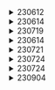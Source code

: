 <details>
<summary> 230612 </summary>

# 이진 탐색 트리
## 이진 탐색 트리의 조건
- 왼쪽 자식 노드 <= 부모 자식 노드 <= 오른쪽 자식 노드
  
&nbsp;

## 이진 탐색 트리의 특징
- 중위 순회하면 오름차순으로 정렬된 리스트를 얻을 수 있다.

&nbsp;

## 구현
- 먼저 노드와 이진 탐색 클래스 작성

```python
class Node:
    def __init__(self):
        self.value = value
        self.left = None
        self.right = None

class binarySearchTree:
    def __init__(self):
        self.root = None
    def setRoot(self, value):
        self.root = Node(value)
```

### 검색
1. 루트에서 시작
2. 루트와 비교해서 찾고자 하는 값이 작으면 왼쪽 자식 노드로, 크면 오른쪽 자식 노드로 이동
3. 일치하는 값이 나올 때까지 반복

```python
class binarySearchTree:
    # 찾고자 하는 값이 트리에 존재하는지 여부
    def search(self, value):
        if (self._search(self.root, value) is False):
            return False
        else:
            return True
    # 탐색
    def _search(self, currentNode, value):
        # 더 이상 노드가 없으면 탐색 실패
        if (currentNode is None):
            return False
        # 일치하는 노드가 존재하면 반환
        elif (value == currentNode.value):
            return currentNode
        # 값이 현재 노드보다 작으면 왼쪽 자식으로 가서 계속 탐색
        elif(value < currentNode.value):
            return self._search(currentNode.left, value)
        # 값이 현재 노드보다 크면 오른쪽 자식으로 가서 계속 탐색
        elif (value > currentNode.value):
            return(self._search(currentNode.right, value))
```

### 삽입

```python
class binarySearchTree:
    def insert(self, value):
        if (self.root is None):
            self.setRoot(value)
        else:
            self._insert(self.root, value)
    
    def _insert(self, currentNode, value):
        # 값이 현재 노드값보다 작은데
        if (value <= currentNode.value):
            # 현재 노드에 왼쪽 자식이 있다면
            if(currentNode.left):
                # 왼쪽 자식 노드로 이동
                self._insert(currnetNode.left, value)
            # 왼쪽 자식이 없다면
            else:
                # 삽입
                currentNode.left = Node(value)

        # 값이 현재 노드값보다 큰데
        else:
            # 오른쪽 자식이 있다면
            if(currentNode.right):
                # 오른쪽 자식 노드로 이동
                self._insert(currentNode.right, value)
            # 오른쪽 자식 없다면
            else:
                # 삽입
                currentNode.right = Node(value)
```

### 삭제
1. 삭제할 노드에 자식 노드가 없으면 그냥 삭제
2. 자식 노드가 하나 있으면
   - 해당 노드를 지우고 해당 노드의 자식 노드와 부모 노드를 연결
3. 삭제할 노드에 자식 노드가 두 개 있으면
   - predecessor: 삭제할 노드의 왼쪽 서브트리 중 최대값
   - successor: 삭제할 노드의 오른쪽 서브트리 중 최소값
    1. 삭제할 노드의 오른쪽 서브트리에서 successor를 찾는다.
    2. successor을 삭제할 노드 위치에 복사한다.
    3. successor를 삭제한다.
```python
class binarySearchTree:
    def delete(self, value):
        if (currentNode is None):
            return False
        elif value < currentNode.value:
            currentNode.left = self._delete(currentNode.left, value)
        elif value > currentNode.value:
            currentNode.right = self._delete(currentNode.right, value)
    
    def _delete(self, currentNode, value):
        # 자식 노드가 없으면 그냥 지움
        if (currentNode.left == None and currentNode.right == None):
            currentNode = None
        # 자식 노드가 하나면 자기의 부모 노드와 자기의 자식 노드를 이어줌
        elif(currentNode.left == None):
            currentNode = currentNode.right
        elif(currentNode.right== None):
            currentNode = currentNode.left

        # 삭제할 노드가 자식 노드를 두 개 가지고 있으면
        else:
            # 삭제할 노드의 오른쪽 서브트리에서 가장 작은 수를 대체자로 선정
            successor = currentNode.right
            while successor:
                successor = successor.left
                currentNode.value, successor.value = successor.value, currentNode.value
                currentNode.left = self._delete(currentNode.left, successor.value)

        return currentNode

```

</details>


<details>
<summary> 230614 </summary>

# 파이썬 list 연산에 따른 시간 복잡도
## 시간 복잡도가 O(1)인 연산
- len(lst)
- lst[index]
- lst.append(el)
- lst.pop()

## 시간 복잡도가 O(k)인 연산
- lst[i:j]

## 시간 복잡도가 O(n)인 연산
- el in lst
- lst.count(el)
- lst.index(el)
- el.pop(0)
  - 맨 앞에 있는 값을 빼기 위해 전체 복사를 한 번 한다.
  - deque.popleft()는 시간 복잡도가 O(1)으로, 리스트의 맨 앞 요소를 뺄 일이 있으면 deque를 사용하는 것이 좋은 편이다.
- del lst[i]
- min, max
- lst.reverse()

## 시간 복잡도가 O(nlogn)인 연산
- lst.sort()

&nbsp;


# 앞에 걸 뺀다고 무조건 deque를 쓰는 게 좋을까?
- 앞서 맨 앞에 있는 것을 뺄 때에는 deque를 사용하는 것을 권장한다고 했는데, 무조건 그런 것은 아니다.
- 만약 양쪽에서 넣고 뺄 일이 있다면 deque를 사용하는 것이 더 효율적이지만, 만약 한 쪽에서만 계속 뺄 것이라면 차라리 리스트를 한 번뒤집고 pop()을 하는 것이 더 짧은 시간이 걸릴 수도 있다.

</details>

<details>
<summary> 230719</summary>

# js로 알고리즘 문제 풀기 기초
## 입력받기
- readline와 fs 중 기본적으로 fs를 쓴다
- 빠르고, 알고리즘 문제 풀이에는 정해진 입력값만 입력 받으면 되기 때문

## 코드
```javaScript
// fs모듈 import
const fs = require('fs');
const stdin = fs.readFileSync("test.txt").toString().split("\n");

// 실행될 때마다 stdin을 한 줄씩 반환하는 함수
const input = (() => {
    let line = 0;
    return () => stdin[line++];
})();
```

### 예제
1. 테스트 케이스 수가 주어지고, 각 테스트 케이스 별로 두 개의 문자열 숫자가 띄어쓰기로 구분되어 입력될 때, 각각 두 수의 합을 출력하는 코드
```javaScript
const fs = require('fs');
// 리눅스 환경에선 "/dev/stdin"으로 콘솔입력과 같이 입력을 받을 수 있다.
const stdin = (process.platform === 'linux'
    ? fs.readFileSync("/dev/stdin").toString()
    : fs.readFileSync("./input.txt").toString()
    ).split('\n');

const input = (() => {
    let line = 0;
    return () => stdin[line++];
})();

// 첫 input() 실행 시 테스트 케이스 반환
let t = input();

// 다음부터는 input() 실행 시 각 테스트 케이스 반환
while (t--) {
    const [a,b] = input().split(' ').map(Number);
    console.log(a + b);
};
```

2. 테스트 케이스 수는 주어지지 않고, 숫자의 개수와 테스트 케이스 개수가 주어지고 숫자의 개수만큼 숫자를, 테스크 케이스 숫자만큼 두 개의 숫자가 띄어쓰기로 주어졌을 때 부분합을 구하는 문제
```javaScript
const fs = require('fs');
const stdin = (process.platform === "linux"
    ? fs.readFileSync('/dev/stdin').toString()
    : fs.readFileSync('./input2.txt').toString()
).split('\n');

const input = (() => {
    let line = 0;
    return () => stdin[line++]
})();

const [N, M] = input().split(" ").map(Number);
const numlst = input().split(" ").map(Number);
const sumlst = []

for (let i = 0; i < N; i++) {
    if (i === 0) {
        sumlst[i] = numlst[i];
    } else {
        sumlst[i] = sumlst[i-1]+numlst[i];
    }
};

let answer = '';

for (let m = 1; m <= M; m++) {
    let [st, en] = input().split(" ").map(Number);
    if (st === 1) {
        answer += sumlst[en-1].toString() + "\n";
    } else {
        answer += (sumlst[en-1] - sumlst[st-2]).toString() + "\n";
    }
};

console.log(answer)
```

## 출력할 때 주의사항
- 테스트 케이스마다 매번 답을 console.log로 출력하면 시간이 타이트하게 주어진 문제에선 시간 초과가 날 수도 있다.
- 위의 예제 처럼 answer이라는 빈 문자열에 답을 문자열로 하나씩 추가하고 마지막에 한 번에 출력하는 게 시간이 조금 덜 걸린다.

</details>

<details>
<summary> 230614 </summary>

# 파이썬 list 연산에 따른 시간 복잡도
## 시간 복잡도가 O(1)인 연산
- len(lst)
- lst[index]
- lst.append(el)
- lst.pop()

## 시간 복잡도가 O(k)인 연산
- lst[i:j]

## 시간 복잡도가 O(n)인 연산
- el in lst
- lst.count(el)
- lst.index(el)
- el.pop(0)
  - 맨 앞에 있는 값을 빼기 위해 전체 복사를 한 번 한다.
  - deque.popleft()는 시간 복잡도가 O(1)으로, 리스트의 맨 앞 요소를 뺄 일이 있으면 deque를 사용하는 것이 좋은 편이다.
- del lst[i]
- min, max
- lst.reverse()

## 시간 복잡도가 O(nlogn)인 연산
- lst.sort()

&nbsp;


# 앞에 걸 뺀다고 무조건 deque를 쓰는 게 좋을까?
- 앞서 맨 앞에 있는 것을 뺄 때에는 deque를 사용하는 것을 권장한다고 했는데, 무조건 그런 것은 아니다.
- 만약 양쪽에서 넣고 뺄 일이 있다면 deque를 사용하는 것이 더 효율적이지만, 만약 한 쪽에서만 계속 뺄 것이라면 차라리 리스트를 한 번뒤집고 pop()을 하는 것이 더 짧은 시간이 걸릴 수도 있다.

</details>

<details>
<summary> 230721</summary>

# js로 알고리즘 문제 풀기 기초
## 참조 문제
- 문제를 풀다가 Set 안에 Array를 넣고 싶었다. 그래서 생각 없이 그냥 넣어봤다.
```javaScript
for (let row = 0; row < maxRow; row++) {
    for (let col = 0; col < maxCol; col++) {
        let stack = [];
        let visited = new Set();
        if (mat[row][col] == 1 && visited.has([row,col]) === false) {
            visited.add([row,col]);
            stack.push([row,col]);
            while (true) {
                if (stack.length === 0) {
                    break;
                }
                let [curRow, curCol] = stack.pop();

                for (let d = 0; d < 4; d++) {
                    if (0<=curRow+drow[d] && curRow+drow[d] < maxRow && 0<=curCol+dcol[d] && curCol+dcol[d] < maxCol) {
                        if (mat[curRow+drow[d]][curCol+dcol[d]] == 1 && visited.has([curRow+drow[d],curCol+dcol[d]]) === false) {
                            stack.push([curRow+drow[d],curRow+drow[d]]);
                            visited.add([curRow+drow[d],curRow+drow[d]]);
                        }
                    }    
                }
            }
        }
        anset.add(visited.length);
    }
};
```
- 무한 루프를 돈다. 사실 생각해보면 python에서도 set 안에 list를 넣지 못하게 한다.
- 결국 내용물만 같지 실제로는 다른 메모리 상에 존재하는 두 리스트이기 때문에 Set에 같은 놈이 여러 개 들어가있는 것 처럼 보인다.
- 이러한 상황을 피하기 위해선 Set 안에 넣을 것은 immutable한 놈들로 제한하는 것이 좋다. 예를 들어 문자열로 변환해서 저장하자.
</details>

<details>
<summary> 230724</summary>

# 파이썬 입력
- 저번 js 알고리즘 문제 풀이때와 비슷하게, 이번엔 파이썬에서 입력 시간으로 인해 시간 초과가 뜨는 일이 발생하였다.
- 보통 input()으로 매번 입력을 받았는데, 이는 잘못된 선택이었다.
- `input = sys.stdin.readline`과 같이 sys.stdin.readline을 이용하는 것이 입력 시간을 단축하는 방법이다.
## 예제
```python
import sys
inp = sys.stdin.readline

T = int(input())
```
</details>

<details>
<summary> 230724</summary>

# 자체 지원 함수와 수동 계산
- 파이썬 뿐만이 아니라 언어에서 자체적으로 지원하는 문법들의 경우 수동으로 계산하는 것보다 최적화 되어있다.
- 230807의 두 코드는 기본적으로 같은 동작을 수행하지만 생각보다 큰 시간의 차이가 난다.  
</details>


<details>
<summary> 230904</summary>

# 트리의 지름 구하기
- 노드와 간선들의 정보가 주어졌을 때, 트리의 지름을 구해야할 때가 있다.
- 트리의 지름은 임의의 두 노드 사이의 거리 중 가장 먼 거리를 뜻한다.
- 임의의 점에서 시작하여 가장 먼 노드를 찾자. 해당 노드는 지름이 되는 두 노드 중 한 노드일 것이다.
- 따라서 해당 노드에서 다시 가장 먼 노드를 찾으면 지름을 구할 수 있다.
</details>